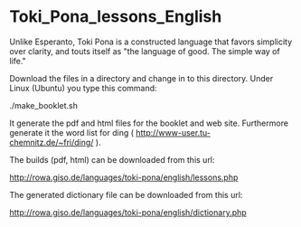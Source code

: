 # Toki_Pona_lessons_English
Unlike Esperanto, Toki Pona is a constructed language that favors simplicity over clarity, and touts itself as "the language of good. The simple way of life." 

Download the files in a directory and change in to this directory.
Under Linux (Ubuntu) you type this command:

   ./make_booklet.sh
   
It generate the pdf and html files for the booklet and web site. Furthermore generate it the word list for ding ( http://www-user.tu-chemnitz.de/~fri/ding/ ).

The builds (pdf, html) can be downloaded from this url:

   http://rowa.giso.de/languages/toki-pona/english/lessons.php

The generated dictionary file can be downloaded from this url:

   http://rowa.giso.de/languages/toki-pona/english/dictionary.php

